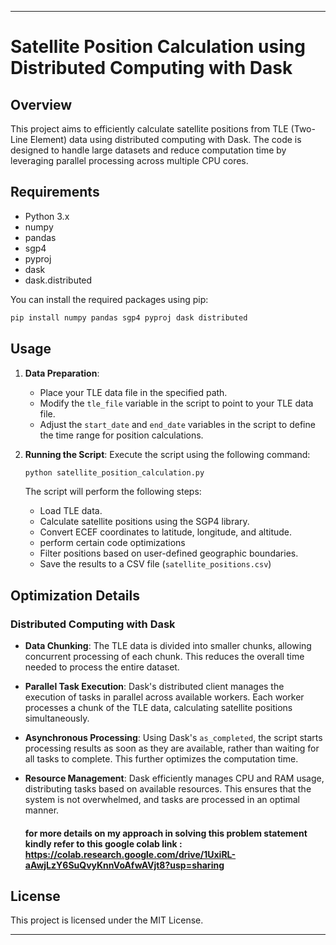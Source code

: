 
---

# Satellite Position Calculation using Distributed Computing with Dask

## Overview

This project aims to efficiently calculate satellite positions from TLE (Two-Line Element) data using distributed computing with Dask. The code is designed to handle large datasets and reduce computation time by leveraging parallel processing across multiple CPU cores.

## Requirements

- Python 3.x
- numpy
- pandas
- sgp4
- pyproj
- dask
- dask.distributed

You can install the required packages using pip:

```bash
pip install numpy pandas sgp4 pyproj dask distributed
```

## Usage

1. **Data Preparation**:
   - Place your TLE data file in the specified path.
   - Modify the `tle_file` variable in the script to point to your TLE data file.
   - Adjust the `start_date` and `end_date` variables in the script to define the time range for position calculations.

2. **Running the Script**:
   Execute the script using the following command:

   ```bash
   python satellite_position_calculation.py
   ```

   The script will perform the following steps:
   - Load TLE data.
   - Calculate satellite positions using the SGP4 library.
   - Convert ECEF coordinates to latitude, longitude, and altitude.
   - perform certain code optimizations
   - Filter positions based on user-defined geographic boundaries.
   - Save the results to a CSV file (`satellite_positions.csv`)
     
## Optimization Details

### Distributed Computing with Dask

- **Data Chunking**: The TLE data is divided into smaller chunks, allowing concurrent processing of each chunk. This reduces the overall time needed to process the entire dataset.

- **Parallel Task Execution**: Dask's distributed client manages the execution of tasks in parallel across available workers. Each worker processes a chunk of the TLE data, calculating satellite positions simultaneously.

- **Asynchronous Processing**: Using Dask's `as_completed`, the script starts processing results as soon as they are available, rather than waiting for all tasks to complete. This further optimizes the computation time.

- **Resource Management**: Dask efficiently manages CPU and RAM usage, distributing tasks based on available resources. This ensures that the system is not overwhelmed, and tasks are processed in an optimal manner.

  #### for more details on my approach in solving this problem statement kindly refer to this google colab link : https://colab.research.google.com/drive/1UxiRL-aAwjLzY6SuQvyKnnVoAfwAVjt8?usp=sharing

## License

This project is licensed under the MIT License.

---

